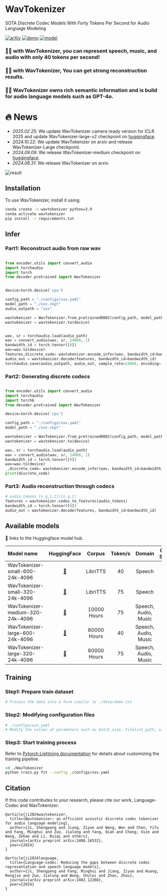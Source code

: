 # WavTokenizer
SOTA Discrete Codec Models With Forty Tokens Per Second for Audio Language Modeling 



[![arXiv](https://img.shields.io/badge/arXiv-Paper-<COLOR>.svg)](https://arxiv.org/abs/2408.16532)
[![demo](https://img.shields.io/badge/WanTokenizer-Demo-red)](https://wavtokenizer.github.io/)
[![model](https://img.shields.io/badge/%F0%9F%A4%97%20WavTokenizer-Models-blue)](https://huggingface.co/novateur/WavTokenizer)



### 🎉🎉 with WavTokenizer, you can represent speech, music, and audio with only 40 tokens per second!
### 🎉🎉 with WavTokenizer, You can get strong reconstruction results.
### 🎉🎉 WavTokenizer owns rich semantic information and is build for audio language models such as GPT-4o.

<!--
# Tips
We have noticed that several works (approximately exceed ten recent months) have incorrectly cited WavTokenizer. Below is the correct citation format. We sincerely appreciate the community's attention and interest.
```
@article{ji2024wavtokenizer,
  title={Wavtokenizer: an efficient acoustic discrete codec tokenizer for audio language modeling},
  author={Ji, Shengpeng and Jiang, Ziyue and Wang, Wen and Chen, Yifu and Fang, Minghui and Zuo, Jialong and Yang, Qian and Cheng, Xize and Wang, Zehan and Li, Ruiqi and others},
  journal={arXiv preprint arXiv:2408.16532},
  year={2024}
}
```
-->

# 🔥 News
- *2025.02.25*: We update WavTokenizer camera ready version for ICLR 2025 and update WavTokenizer-large-v2 checkpoint on [huggingface](https://huggingface.co/novateur/WavTokenizer-large-speech-75token). 
- *2024.10.22*: We update WavTokenizer on arxiv and release WavTokenizer-Large checkpoint.
- *2024.09.09*: We release WavTokenizer-medium checkpoint on [huggingface](https://huggingface.co/collections/novateur/wavtokenizer-medium-large-66de94b6fd7d68a2933e4fc0).
- *2024.08.31*: We release WavTokenizer on arxiv.

![result](result.png)


## Installation

To use WavTokenizer, install it using:

```bash
conda create -n wavtokenizer python=3.9
conda activate wavtokenizer
pip install -r requirements.txt
```

## Infer

### Part1: Reconstruct audio from raw wav

```python

from encoder.utils import convert_audio
import torchaudio
import torch
from decoder.pretrained import WavTokenizer


device=torch.device('cpu')

config_path = "./configs/xxx.yaml"
model_path = "./xxx.ckpt"
audio_outpath = "xxx"

wavtokenizer = WavTokenizer.from_pretrained0802(config_path, model_path)
wavtokenizer = wavtokenizer.to(device)


wav, sr = torchaudio.load(audio_path)
wav = convert_audio(wav, sr, 24000, 1) 
bandwidth_id = torch.tensor([0])
wav=wav.to(device)
features,discrete_code= wavtokenizer.encode_infer(wav, bandwidth_id=bandwidth_id)
audio_out = wavtokenizer.decode(features, bandwidth_id=bandwidth_id) 
torchaudio.save(audio_outpath, audio_out, sample_rate=24000, encoding='PCM_S', bits_per_sample=16)
```


### Part2: Generating discrete codecs

```python

from encoder.utils import convert_audio
import torchaudio
import torch6
from decoder.pretrained import WavTokenizer

device=torch.device('cpu')

config_path = "./configs/xxx.yaml"
model_path = "./xxx.ckpt"

wavtokenizer = WavTokenizer.from_pretrained0802(config_path, model_path)
wavtokenizer = wavtokenizer.to(device)

wav, sr = torchaudio.load(audio_path)
wav = convert_audio(wav, sr, 24000, 1) 
bandwidth_id = torch.tensor([0])
wav=wav.to(device)
_,discrete_code= wavtokenizer.encode_infer(wav, bandwidth_id=bandwidth_id)
print(discrete_code)
```



### Part3: Audio reconstruction through codecs
```python
# audio_tokens [n_q,1,t]/[n_q,t]
features = wavtokenizer.codes_to_features(audio_tokens)
bandwidth_id = torch.tensor([0])  
audio_out = wavtokenizer.decode(features, bandwidth_id=bandwidth_id)
```

## Available models
🤗 links to the Huggingface model hub.

| Model name                                                          |                                                                                                            HuggingFace                                                                                                             |  Corpus  |  Token/s  | Domain | Open-Source |
|:--------------------------------------------------------------------|:------------------------------------------------------------------------------------------------------------------------------------------------------------------------------------------------------------------------------------:|:--------:|:---------:|:----------:|:------:|
| WavTokenizer-small-600-24k-4096             |             [🤗](https://huggingface.co/novateur/WavTokenizer/blob/main/WavTokenizer_small_600_24k_4096.ckpt)    | LibriTTS  | 40  |  Speech  | √ |
| WavTokenizer-small-320-24k-4096             |             [🤗](https://huggingface.co/novateur/WavTokenizer/blob/main/WavTokenizer_small_320_24k_4096.ckpt)     | LibriTTS  | 75 |  Speech  | √|
| WavTokenizer-medium-320-24k-4096                 |               [🤗](https://huggingface.co/collections/novateur/wavtokenizer-medium-large-66de94b6fd7d68a2933e4fc0)         | 10000 Hours | 75 |  Speech, Audio, Music  | √ |
| WavTokenizer-large-600-24k-4096 | [🤗](https://huggingface.co/novateur/WavTokenizer-large-unify-40token) | 80000 Hours | 40 |   Speech, Audio, Music   | √|
| WavTokenizer-large-320-24k-4096   | [🤗](https://huggingface.co/novateur/WavTokenizer-large-speech-75token) | 80000 Hours | 75 |   Speech, Audio, Music   | √ |

      

## Training

### Step1: Prepare train dataset
```python
# Process the data into a form similar to ./data/demo.txt
```



### Step2: Modifying configuration files
```python
# ./configs/xxx.yaml
# Modify the values of parameters such as batch_size, filelist_path, save_dir, device
```

### Step3: Start training process
Refer to [Pytorch Lightning documentation](https://lightning.ai/docs/pytorch/stable/) for details about customizing the
training pipeline.

```bash
cd ./WavTokenizer
python train.py fit --config ./configs/xxx.yaml
```


## Citation

If this code contributes to your research, please cite our work, Language-Codec and WavTokenizer:

```
@article{ji2024wavtokenizer,
  title={Wavtokenizer: an efficient acoustic discrete codec tokenizer for audio language modeling},
  author={Ji, Shengpeng and Jiang, Ziyue and Wang, Wen and Chen, Yifu and Fang, Minghui and Zuo, Jialong and Yang, Qian and Cheng, Xize and Wang, Zehan and Li, Ruiqi and others},
  journal={arXiv preprint arXiv:2408.16532},
  year={2024}
}

@article{ji2024language,
  title={Language-codec: Reducing the gaps between discrete codec representation and speech language models},
  author={Ji, Shengpeng and Fang, Minghui and Jiang, Ziyue and Huang, Rongjie and Zuo, Jialung and Wang, Shulei and Zhao, Zhou},
  journal={arXiv preprint arXiv:2402.12208},
  year={2024}
}
```

